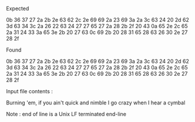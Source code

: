 Expected

0b 36 37 27 2a 2b 2e 63 62 2c 2e 69 69 2a 23 69 3a 2a 3c 63 24 20 2d 62 3d 63 34 3c 2a 26 22 63 24 27 27 65 27 2a 28 2b 2f 20 43 0a 65 2e 2c 65 2a 31 24 33 3a 65 3e 2b 20 27 63 0c 69 2b 20 28 31 65 28 63 26 30 2e 27 28 2f

Found

0b 36 37 27 2a 2b 2e 63 62 2c 2e 69 69 2a 23 69 3a 2a 3c 63 24 20 2d 62 3d 63 34 3c 2a 26 22 63 24 27 27 65 27 2a 28 2b 2f 20 43 0a 65 2e 2c 65 2a 31 24 33 3a 65 3e 2b 20 27 63 0c 69 2b 20 28 31 65 28 63 26 30 2e 27 28 2f

Input file contents :

Burning 'em, if you ain't quick and nimble
I go crazy when I hear a cymbal

Note : end of line is a Unix LF terminated end-line